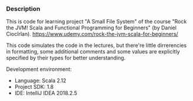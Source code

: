 ### Description

This is code for learning project "A Small File System" of the course "Rock the JVM! Scala and Functional Programming for Beginners" (by Daniel Ciocîrlan).
https://www.udemy.com/rock-the-jvm-scala-for-beginners/

This code simulates the code in the lectures, but there're little dirrerencies in formatting, some additional comments and some values are explicitly specified by their types for better understanding.

Development environment:
* Language: Scala 2.12
* Project SDK: 1.8
* IDE: IntelliJ IDEA 2018.2.5